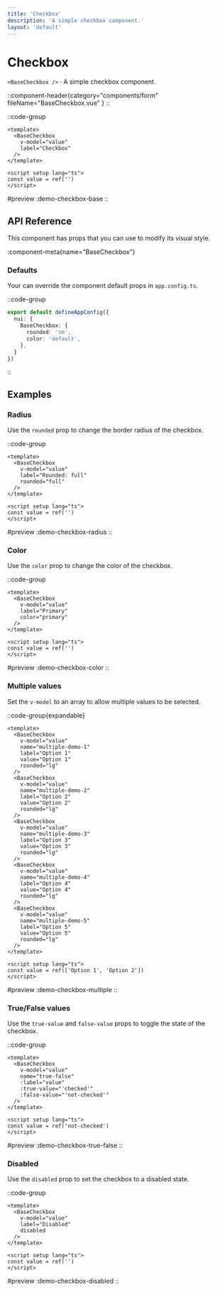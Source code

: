 ```yaml
---
title: 'Checkbox'
description: 'A simple checkbox component.'
layout: 'default'
---
```


# Checkbox

`<BaseCheckbox />` · A simple checkbox component.

::component-header{category="components/form" fileName="BaseCheckbox.vue" }
::

::code-group

```vue [DemoCheckboxBase.vue]
<template>
  <BaseCheckbox
    v-model="value"
    label="Checkbox"
  />
</template>

<script setup lang="ts">
const value = ref('')
</script>
```

#preview
:demo-checkbox-base
::

## API Reference

This component has props that you can use to modify its visual style.

:component-meta{name="BaseCheckbox"}

### Defaults

Your can override the component default props in `app.config.ts`.

::code-group

```ts [app.config.ts]
export default defineAppConfig({
  nui: {
    BaseCheckbox: {
      rounded: 'sm',
      color: 'default',
    },
  }
})
```
::

## Examples

### Radius

Use the `rounded` prop to change the border radius of the checkbox.

::code-group

```vue [DemoCheckboxRadius.vue]
<template>
  <BaseCheckbox
    v-model="value"
    label="Rounded: full"
    rounded="full"
  />
</template>

<script setup lang="ts">
const value = ref('')
</script>
```

#preview
:demo-checkbox-radius
::

### Color

Use the `color` prop to change the color of the checkbox.

::code-group

```vue [DemoCheckboxColor.vue]
<template>
  <BaseCheckbox
    v-model="value"
    label="Primary"
    color="primary"
  />
</template>

<script setup lang="ts">
const value = ref('')
</script>
```

#preview
:demo-checkbox-color
::

### Multiple values

Set the `v-model` to an array to allow multiple values to be selected.

::code-group{expandable}

```vue [DemoCheckboxMultiple.vue]
<template>
  <BaseCheckbox
    v-model="value"
    name="multiple-demo-1"
    label="Option 1"
    value="Option 1"
    rounded="lg"
  />
  <BaseCheckbox
    v-model="value"
    name="multiple-demo-2"
    label="Option 2"
    value="Option 2"
    rounded="lg"
  />
  <BaseCheckbox
    v-model="value"
    name="multiple-demo-3"
    label="Option 3"
    value="Option 3"
    rounded="lg"
  />
  <BaseCheckbox
    v-model="value"
    name="multiple-demo-4"
    label="Option 4"
    value="Option 4"
    rounded="lg"
  />
  <BaseCheckbox
    v-model="value"
    name="multiple-demo-5"
    label="Option 5"
    value="Option 5"
    rounded="lg"
  />
</template>

<script setup lang="ts">
const value = ref(['Option 1', 'Option 2'])
</script>
```

#preview
:demo-checkbox-multiple
::

### True/False values

Use the `true-value` and `false-value` props to toggle the state of the checkbox.

::code-group

```vue [DemoCheckboxTrueFalse.vue]
<template>
  <BaseCheckbox
    v-model="value"
    name="true-false"
    :label="value"
    :true-value="'checked'"
    :false-value="'not-checked'"
  />
</template>

<script setup lang="ts">
const value = ref('not-checked')
</script>
```

#preview
:demo-checkbox-true-false
::

### Disabled

Use the `disabled` prop to set the checkbox to a disabled state.

::code-group

```vue [DemoCheckboxDisabled.vue]
<template>
  <BaseCheckbox
    v-model="value"
    label="Disabled"
    disabled
  />
</template>

<script setup lang="ts">
const value = ref('')
</script>
```

#preview
:demo-checkbox-disabled
::